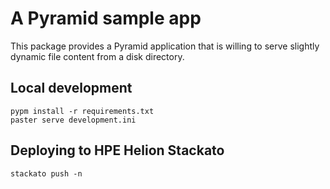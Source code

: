 # A Pyramid sample app

This package provides a Pyramid application that is willing to serve slightly
dynamic file content from a disk directory.


## Local development

    pypm install -r requirements.txt
    paster serve development.ini

## Deploying to HPE Helion Stackato

    stackato push -n
